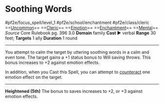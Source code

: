 # Soothing Words
#pf2e/focus_spell/level_1 #pf2e/school/enchantment #pf2e/class/cleric 
==[Uncommon](../../../rules/traits/uncommon.md)== ==[Cleric](../../../rules/traits/cleric.md)== ==[Emotion](../../../rules/traits/emotion.md)== ==[Enchantment](../../../rules/traits/enchantment.md)== ==[Mental](../../../rules/traits/mental.md)==
*Source* Core Rulebook pg. 396 3.0
**Domain** family
**Cast** ► verbal
**Range** 30 feet; **Targets** 1 ally
**Duration** 1 round

---
You attempt to calm the target by uttering soothing words in a calm and even tone. The target gains a +1 status bonus to Will saving throws. This bonus increases to +2 against emotion effects.

In addition, when you Cast this Spell, you can attempt to [counteract](../../../Rules/Counteracting.md) one emotion effect on the target.

<hr>

**Heightened (5th)** The bonus to saves increases to +2, or +3 against emotion effects.